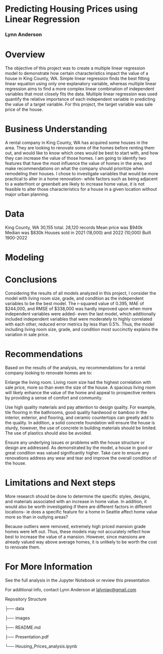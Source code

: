 # Predicting Housing Prices using Linear Regression

### Lynn Anderson

# Overview

The objective of this project was to create a multiple linear regression model to demonstrate how certain characteristics impact the value of a house in King County, WA. Simple linear regression finds the best fitting linear equation using only one explanatory variable, whereas multiple linear regression aims to find a more complex linear combination of independent variables that most closely fits the data. Multiple linear regression was used quantify the relative importance of each independent variable in predicting the value of a target variable. For this project, the target variable was sale price of the house. 

# Business Understanding

A rental company in King County, WA has acquired some houses in the area. They are looking to renovate some of the homes before renting them out, and would like to know which ones would be best to start with, and how they can increase the value of those homes. I am going to identify two features that have the most influence the value of homes in the area, and make recommendations on what the company should prioritize when remodeling their houses. I chose to investigate variables that would be more practical to alter in a home renovation- while factors such as being adjacent to a waterfront or greenbelt are likely to increase home value, it is not feasible to alter those characteristics for a house in a given location without major urban planning.

# Data

King County, WA  30,155 total. 28,120 records  Mean price was $940k  Median was $830k  Houses sold in 2021 (18,000)  and 2022 (10,000)  Built 1900-2022

# Modeling

# Conclusions

Considering the results of all models analyzed in this project, I consider the model with living room size, grade, and condition as the independent variables to be the best model. The r-squared value of 0.395, MAE of $244,000, and RMSE of $338,000 was hardly improved upon when more independent variables were added- even the last model, which additionally included independent variables that were moderately to highly correlated with each other, reduced error metrics by less than 0.5%. Thus, the model including living room size, grade, and condition most succinctly explains the variation in sale price.

# Recommendations

Based on the results of the analysis, my recommendations for a rental company looking to renovate homes are to:

Enlarge the living room. Living room size had the highest correlation with sale price, more so than even the size of the house. A spacious living room will likely enhance the value of the home and appeal to prospective renters by providing a sense of comfort and community.

Use high quality materials and pay attention to design quality. For example, tile flooring in the bathrooms, good quality hardwood or bamboo in the interior, exterior, and flooring, and ceramic countertops can greatly add to the quality. In addition, a solid concrete foundation will ensure the house is sturdy, however, the use of concrete in building materials should be limited. The use of plastics should also be avoided.

Ensure any underlying issues or problems with the house structure or design are addressed. As demonstrated by the model, a house in good or great condition was valued significantly higher. Take care to ensure any renovations address any wear and tear and improve the overall condition of the house.

# Limitations and Next steps

More research should be done to determine the specific styles, designs, and materials associated with an increase in home value. In addition, it would also be worth investigating if there are different factors in different locations- ie does a specific feature for a home in Seattle affect home value more so than in outlying areas?

Because outliers were removed, extremely high priced mansion grade homes were left out. Thus, these models may not accurately reflect how best to increase the value of a mansion. However, since mansions are already valued way above average homes, it is unlikely to be worth the cost to renovate them. 

# For More Information

See the full analysis in the Jupyter Notebook or review this presentation

For additional info, contact Lynn Anderson at lalynjay@gmail.com

Repository Structure

├── data

├── images

├── README.md

├── Presentation.pdf

└── Housing_Prices_analysis.ipynb
